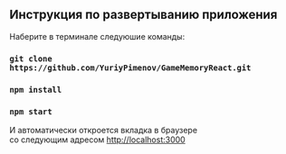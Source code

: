## Инструкция по развертыванию приложения

Наберите в терминале следуюшие команды:
### `git clone https://github.com/YuriyPimenov/GameMemoryReact.git`
### `npm install`
### `npm start`

И автоматически откроется вкладка в браузере<br>
со следующим адресом [http://localhost:3000](http://localhost:3000)
